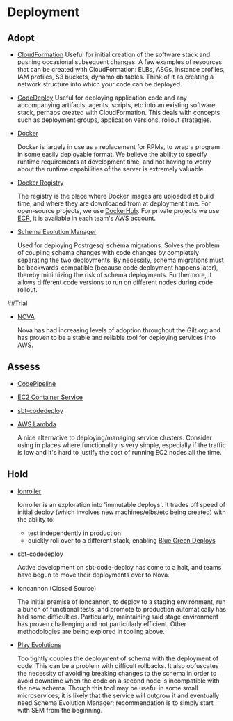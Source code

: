 # Deployment

## Adopt

  - [CloudFormation](http://aws.amazon.com/cloudformation/)
    Useful for initial creation of the software stack and pushing occasional subsequent changes.
    A few examples of resources that can be created with CloudFormation: ELBs,
    ASGs, instance profiles, IAM profiles, S3 buckets, dynamo db tables.
    Think of it as creating a network structure into which your code can be deployed.


  - [CodeDeploy](http://aws.amazon.com/codedeploy/)
    Useful for deploying application code and any accompanying artifacts, agents, scripts, etc
    into an existing software stack, perhaps created with CloudFormation.
    This deals with concepts such as deployment groups, application versions, rollout strategies.


  - [Docker](https://www.docker.com/)

    Docker is largely in use as a replacement for RPMs, to wrap a program in some easily deployable format.
    We believe the ability to specify runtime requirements at development time, and not having to worry about the runtime capabilities of the server is extremely valuable.

  - [Docker Registry](https://docs.docker.com/registry/)

    The registry is the place where Docker images are uploaded at build time, and where they are downloaded from at deployment time. For open-source projects, we use [DockerHub](https://hub.docker.com). For private projects we use [ECR](https://aws.amazon.com/ecr/), it is available in each team's AWS account.

  - [Schema Evolution Manager](https://github.com/gilt/schema-evolution-manager)

    Used for deploying Postrgesql schema migrations. Solves the problem of coupling schema changes with
    code changes by completely separating the two deployments. By necessity, schema migrations must be
    backwards-compatible (because code deployment happens later), thereby minimizing the risk of schema
    deployments. Furthermore, it allows different code versions to run on different nodes during code
    rollout.

##Trial

  - [NOVA](https://github.com/gilt/nova)

    Nova has had increasing levels of adoption throughout the Gilt org and has proven to be a stable and reliable tool for deploying services into AWS.

## Assess

  - [CodePipeline ](http://aws.amazon.com/codepipeline/)
  - [EC2 Container Service](http://aws.amazon.com/ecs/)

  - [sbt-codedeploy](https://github.com/gilt/sbt-codedeploy)

  - [AWS Lambda](http://aws.amazon.com/lambda/)

    A nice alternative to deploying/managing service clusters.
    Consider using in places where functionality is very simple, especially if the traffic is low and it's hard to justify the cost of running EC2 nodes all the time.

## Hold
  - [Ionroller](https://github.com/gilt/ionroller/)

    Ionroller is an exploration into 'immutable deploys'. It trades off speed of initial deploy (which involves new machines/elbs/etc being created) with the ability to:
      - test independently in production
      - quickly roll over to a different stack, enabling [Blue Green Deploys](http://martinfowler.com/bliki/BlueGreenDeployment.html)

  - [sbt-codedeploy](https://github.com/gilt/sbt-codedeploy)

    Active development on sbt-code-deploy has come to a halt, and teams have begun to move their deployments over to Nova.

  - Ioncannon (Closed Source)

    The initial premise of Ioncannon, to deploy to a staging environment, run a bunch of functional tests, and promote to production automatically has had some difficulties.
    Particularly, maintaining said stage environment has proven challenging and not particularly efficient. Other methodologies are being explored in tooling above.

  - [Play Evolutions](https://www.playframework.com/documentation/2.5.x/Evolutions)

    Too tightly couples the deployment of schema with the deployment of code. This can be a problem with
    difficult rollbacks. It also obfuscates the necessity of avoiding breaking changes to the schema in
    order to avoid downtime when the code on a second node is incompatible with the new schema. Though this tool
    may be useful in some small microservices, it is likely that the service will outgrow it and eventually need
    Schema Evolution Manager; recommendation is to simply start with SEM from the beginning.
